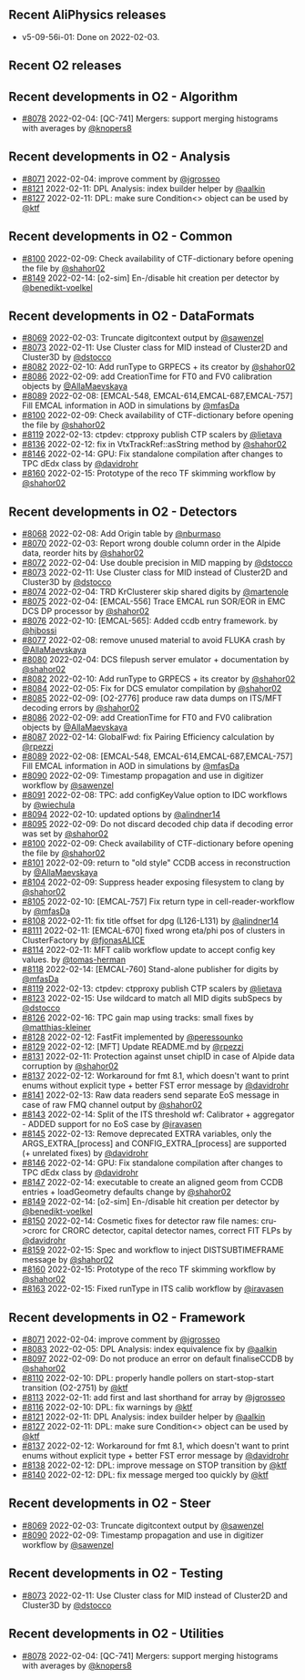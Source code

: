 ## Recent AliPhysics releases
- v5-09-56i-01: Done on 2022-02-03.
## Recent O2 releases
## Recent developments in O2 - Algorithm
- [\#8078](https://github.com/AliceO2Group/AliceO2/pull/8078) 2022-02-04: [QC-741] Mergers: support merging histograms with averages by [@knopers8](https://github.com/knopers8)
## Recent developments in O2 - Analysis
- [\#8071](https://github.com/AliceO2Group/AliceO2/pull/8071) 2022-02-04: improve comment by [@jgrosseo](https://github.com/jgrosseo)
- [\#8121](https://github.com/AliceO2Group/AliceO2/pull/8121) 2022-02-11: DPL Analysis: index builder helper by [@aalkin](https://github.com/aalkin)
- [\#8127](https://github.com/AliceO2Group/AliceO2/pull/8127) 2022-02-11: DPL: make sure Condition<> object can be used by [@ktf](https://github.com/ktf)
## Recent developments in O2 - Common
- [\#8100](https://github.com/AliceO2Group/AliceO2/pull/8100) 2022-02-09: Check availability of CTF-dictionary before opening the file by [@shahor02](https://github.com/shahor02)
- [\#8149](https://github.com/AliceO2Group/AliceO2/pull/8149) 2022-02-14: [o2-sim] En-/disable hit creation per detector by [@benedikt-voelkel](https://github.com/benedikt-voelkel)
## Recent developments in O2 - DataFormats
- [\#8069](https://github.com/AliceO2Group/AliceO2/pull/8069) 2022-02-03: Truncate digitcontext output by [@sawenzel](https://github.com/sawenzel)
- [\#8073](https://github.com/AliceO2Group/AliceO2/pull/8073) 2022-02-11: Use Cluster class for MID instead of Cluster2D and Cluster3D by [@dstocco](https://github.com/dstocco)
- [\#8082](https://github.com/AliceO2Group/AliceO2/pull/8082) 2022-02-10: Add runType to GRPECS + its creator by [@shahor02](https://github.com/shahor02)
- [\#8086](https://github.com/AliceO2Group/AliceO2/pull/8086) 2022-02-09: add  CreationTime for FT0  and FV0 calibration objects by [@AllaMaevskaya](https://github.com/AllaMaevskaya)
- [\#8089](https://github.com/AliceO2Group/AliceO2/pull/8089) 2022-02-08: [EMCAL-548, EMCAL-614,EMCAL-687,EMCAL-757] Fill EMCAL information in AOD in simulations by [@mfasDa](https://github.com/mfasDa)
- [\#8100](https://github.com/AliceO2Group/AliceO2/pull/8100) 2022-02-09: Check availability of CTF-dictionary before opening the file by [@shahor02](https://github.com/shahor02)
- [\#8119](https://github.com/AliceO2Group/AliceO2/pull/8119) 2022-02-13: ctpdev: ctpproxy publish CTP scalers by [@lietava](https://github.com/lietava)
- [\#8136](https://github.com/AliceO2Group/AliceO2/pull/8136) 2022-02-12: fix in VtxTrackRef::asString method by [@shahor02](https://github.com/shahor02)
- [\#8146](https://github.com/AliceO2Group/AliceO2/pull/8146) 2022-02-14: GPU: Fix standalone compilation after changes to TPC dEdx class by [@davidrohr](https://github.com/davidrohr)
- [\#8160](https://github.com/AliceO2Group/AliceO2/pull/8160) 2022-02-15: Prototype of the reco TF skimming workflow by [@shahor02](https://github.com/shahor02)
## Recent developments in O2 - Detectors
- [\#8068](https://github.com/AliceO2Group/AliceO2/pull/8068) 2022-02-08: Add Origin table by [@nburmaso](https://github.com/nburmaso)
- [\#8070](https://github.com/AliceO2Group/AliceO2/pull/8070) 2022-02-03: Report wrong double column order in the Alpide data, reorder hits by [@shahor02](https://github.com/shahor02)
- [\#8072](https://github.com/AliceO2Group/AliceO2/pull/8072) 2022-02-04: Use double precision in MID mapping by [@dstocco](https://github.com/dstocco)
- [\#8073](https://github.com/AliceO2Group/AliceO2/pull/8073) 2022-02-11: Use Cluster class for MID instead of Cluster2D and Cluster3D by [@dstocco](https://github.com/dstocco)
- [\#8074](https://github.com/AliceO2Group/AliceO2/pull/8074) 2022-02-04: TRD KrClusterer skip shared digits by [@martenole](https://github.com/martenole)
- [\#8075](https://github.com/AliceO2Group/AliceO2/pull/8075) 2022-02-04: [EMCAL-556] Trace EMCAL run SOR/EOR in EMC DCS DP processor by [@shahor02](https://github.com/shahor02)
- [\#8076](https://github.com/AliceO2Group/AliceO2/pull/8076) 2022-02-10: [EMCAL-565]: Added ccdb entry framework. by [@hjbossi](https://github.com/hjbossi)
- [\#8077](https://github.com/AliceO2Group/AliceO2/pull/8077) 2022-02-08: remove unused material to avoid FLUKA crash by [@AllaMaevskaya](https://github.com/AllaMaevskaya)
- [\#8080](https://github.com/AliceO2Group/AliceO2/pull/8080) 2022-02-04: DCS filepush server emulator + documentation by [@shahor02](https://github.com/shahor02)
- [\#8082](https://github.com/AliceO2Group/AliceO2/pull/8082) 2022-02-10: Add runType to GRPECS + its creator by [@shahor02](https://github.com/shahor02)
- [\#8084](https://github.com/AliceO2Group/AliceO2/pull/8084) 2022-02-05: Fix for DCS emulator compilation by [@shahor02](https://github.com/shahor02)
- [\#8085](https://github.com/AliceO2Group/AliceO2/pull/8085) 2022-02-09: [O2-2776] produce raw data dumps on ITS/MFT decoding errors by [@shahor02](https://github.com/shahor02)
- [\#8086](https://github.com/AliceO2Group/AliceO2/pull/8086) 2022-02-09: add  CreationTime for FT0  and FV0 calibration objects by [@AllaMaevskaya](https://github.com/AllaMaevskaya)
- [\#8087](https://github.com/AliceO2Group/AliceO2/pull/8087) 2022-02-14: GlobalFwd: fix Pairing Efficiency calculation by [@rpezzi](https://github.com/rpezzi)
- [\#8089](https://github.com/AliceO2Group/AliceO2/pull/8089) 2022-02-08: [EMCAL-548, EMCAL-614,EMCAL-687,EMCAL-757] Fill EMCAL information in AOD in simulations by [@mfasDa](https://github.com/mfasDa)
- [\#8090](https://github.com/AliceO2Group/AliceO2/pull/8090) 2022-02-09: Timestamp propagation and use in digitizer workflow by [@sawenzel](https://github.com/sawenzel)
- [\#8091](https://github.com/AliceO2Group/AliceO2/pull/8091) 2022-02-08: TPC: add configKeyValue option to IDC workflows by [@wiechula](https://github.com/wiechula)
- [\#8094](https://github.com/AliceO2Group/AliceO2/pull/8094) 2022-02-10: updated options by [@alindner14](https://github.com/alindner14)
- [\#8095](https://github.com/AliceO2Group/AliceO2/pull/8095) 2022-02-09: Do not discard decoded chip data if decoding error was set by [@shahor02](https://github.com/shahor02)
- [\#8100](https://github.com/AliceO2Group/AliceO2/pull/8100) 2022-02-09: Check availability of CTF-dictionary before opening the file by [@shahor02](https://github.com/shahor02)
- [\#8101](https://github.com/AliceO2Group/AliceO2/pull/8101) 2022-02-09: return to "old style" CCDB access in reconstruction by [@AllaMaevskaya](https://github.com/AllaMaevskaya)
- [\#8104](https://github.com/AliceO2Group/AliceO2/pull/8104) 2022-02-09: Suppress header exposing filesystem to clang by [@shahor02](https://github.com/shahor02)
- [\#8105](https://github.com/AliceO2Group/AliceO2/pull/8105) 2022-02-10: [EMCAL-757] Fix return type in cell-reader-workflow by [@mfasDa](https://github.com/mfasDa)
- [\#8108](https://github.com/AliceO2Group/AliceO2/pull/8108) 2022-02-11: fix title offset for dpg (L126-L131) by [@alindner14](https://github.com/alindner14)
- [\#8111](https://github.com/AliceO2Group/AliceO2/pull/8111) 2022-02-11: [EMCAL-670] fixed wrong eta/phi pos of clusters in ClusterFactory by [@fjonasALICE](https://github.com/fjonasALICE)
- [\#8114](https://github.com/AliceO2Group/AliceO2/pull/8114) 2022-02-11: MFT calib workflow update to accept config key values. by [@tomas-herman](https://github.com/tomas-herman)
- [\#8118](https://github.com/AliceO2Group/AliceO2/pull/8118) 2022-02-14: [EMCAL-760] Stand-alone publisher for digits by [@mfasDa](https://github.com/mfasDa)
- [\#8119](https://github.com/AliceO2Group/AliceO2/pull/8119) 2022-02-13: ctpdev: ctpproxy publish CTP scalers by [@lietava](https://github.com/lietava)
- [\#8123](https://github.com/AliceO2Group/AliceO2/pull/8123) 2022-02-15: Use wildcard to match all MID digits subSpecs by [@dstocco](https://github.com/dstocco)
- [\#8126](https://github.com/AliceO2Group/AliceO2/pull/8126) 2022-02-16: TPC gain map using tracks: small fixes by [@matthias-kleiner](https://github.com/matthias-kleiner)
- [\#8128](https://github.com/AliceO2Group/AliceO2/pull/8128) 2022-02-12: FastFit implemented by [@peressounko](https://github.com/peressounko)
- [\#8129](https://github.com/AliceO2Group/AliceO2/pull/8129) 2022-02-12: [MFT] Update README.md by [@rpezzi](https://github.com/rpezzi)
- [\#8131](https://github.com/AliceO2Group/AliceO2/pull/8131) 2022-02-11: Protection against unset chipID in case of Alpide data corruption by [@shahor02](https://github.com/shahor02)
- [\#8137](https://github.com/AliceO2Group/AliceO2/pull/8137) 2022-02-12: Workaround for fmt 8.1, which doesn't want to print enums without explicit type + better FST error message by [@davidrohr](https://github.com/davidrohr)
- [\#8141](https://github.com/AliceO2Group/AliceO2/pull/8141) 2022-02-13: Raw data readers send separate EoS message in case of raw FMQ channel output by [@shahor02](https://github.com/shahor02)
- [\#8143](https://github.com/AliceO2Group/AliceO2/pull/8143) 2022-02-14: Split of the ITS threshold wf: Calibrator + aggregator - ADDED support for no EoS case by [@iravasen](https://github.com/iravasen)
- [\#8145](https://github.com/AliceO2Group/AliceO2/pull/8145) 2022-02-13: Remove deprecated EXTRA variables, only the ARGS_EXTRA_[process] and CONFIG_EXTRA_[process] are supported (+ unrelated fixes) by [@davidrohr](https://github.com/davidrohr)
- [\#8146](https://github.com/AliceO2Group/AliceO2/pull/8146) 2022-02-14: GPU: Fix standalone compilation after changes to TPC dEdx class by [@davidrohr](https://github.com/davidrohr)
- [\#8147](https://github.com/AliceO2Group/AliceO2/pull/8147) 2022-02-14: executable to create an aligned geom from CCDB entries + loadGeometry defaults change by [@shahor02](https://github.com/shahor02)
- [\#8149](https://github.com/AliceO2Group/AliceO2/pull/8149) 2022-02-14: [o2-sim] En-/disable hit creation per detector by [@benedikt-voelkel](https://github.com/benedikt-voelkel)
- [\#8150](https://github.com/AliceO2Group/AliceO2/pull/8150) 2022-02-14: Cosmetic fixes for detector raw file names: cru->crorc for CRORC detector, capital detector names, correct FIT FLPs by [@davidrohr](https://github.com/davidrohr)
- [\#8159](https://github.com/AliceO2Group/AliceO2/pull/8159) 2022-02-15: Spec and workflow to inject DISTSUBTIMEFRAME message by [@shahor02](https://github.com/shahor02)
- [\#8160](https://github.com/AliceO2Group/AliceO2/pull/8160) 2022-02-15: Prototype of the reco TF skimming workflow by [@shahor02](https://github.com/shahor02)
- [\#8163](https://github.com/AliceO2Group/AliceO2/pull/8163) 2022-02-15: Fixed runType in ITS calib workflow by [@iravasen](https://github.com/iravasen)
## Recent developments in O2 - Framework
- [\#8071](https://github.com/AliceO2Group/AliceO2/pull/8071) 2022-02-04: improve comment by [@jgrosseo](https://github.com/jgrosseo)
- [\#8083](https://github.com/AliceO2Group/AliceO2/pull/8083) 2022-02-05: DPL Analysis: index equivalence fix by [@aalkin](https://github.com/aalkin)
- [\#8097](https://github.com/AliceO2Group/AliceO2/pull/8097) 2022-02-09: Do not produce an error on default finaliseCCDB by [@shahor02](https://github.com/shahor02)
- [\#8110](https://github.com/AliceO2Group/AliceO2/pull/8110) 2022-02-10: DPL: properly handle pollers on start-stop-start transition (O2-2751) by [@ktf](https://github.com/ktf)
- [\#8113](https://github.com/AliceO2Group/AliceO2/pull/8113) 2022-02-11: add first and last shorthand for array by [@jgrosseo](https://github.com/jgrosseo)
- [\#8116](https://github.com/AliceO2Group/AliceO2/pull/8116) 2022-02-10: DPL: fix warnings by [@ktf](https://github.com/ktf)
- [\#8121](https://github.com/AliceO2Group/AliceO2/pull/8121) 2022-02-11: DPL Analysis: index builder helper by [@aalkin](https://github.com/aalkin)
- [\#8127](https://github.com/AliceO2Group/AliceO2/pull/8127) 2022-02-11: DPL: make sure Condition<> object can be used by [@ktf](https://github.com/ktf)
- [\#8137](https://github.com/AliceO2Group/AliceO2/pull/8137) 2022-02-12: Workaround for fmt 8.1, which doesn't want to print enums without explicit type + better FST error message by [@davidrohr](https://github.com/davidrohr)
- [\#8138](https://github.com/AliceO2Group/AliceO2/pull/8138) 2022-02-12: DPL: improve message on STOP transition by [@ktf](https://github.com/ktf)
- [\#8140](https://github.com/AliceO2Group/AliceO2/pull/8140) 2022-02-12: DPL: fix message merged too quickly by [@ktf](https://github.com/ktf)
## Recent developments in O2 - Steer
- [\#8069](https://github.com/AliceO2Group/AliceO2/pull/8069) 2022-02-03: Truncate digitcontext output by [@sawenzel](https://github.com/sawenzel)
- [\#8090](https://github.com/AliceO2Group/AliceO2/pull/8090) 2022-02-09: Timestamp propagation and use in digitizer workflow by [@sawenzel](https://github.com/sawenzel)
## Recent developments in O2 - Testing
- [\#8073](https://github.com/AliceO2Group/AliceO2/pull/8073) 2022-02-11: Use Cluster class for MID instead of Cluster2D and Cluster3D by [@dstocco](https://github.com/dstocco)
## Recent developments in O2 - Utilities
- [\#8078](https://github.com/AliceO2Group/AliceO2/pull/8078) 2022-02-04: [QC-741] Mergers: support merging histograms with averages by [@knopers8](https://github.com/knopers8)
